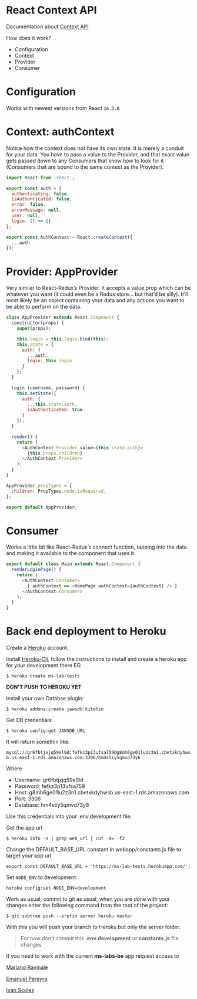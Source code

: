# React Context API

Documentation about [Context API](https://daveceddia.com/context-api-vs-redux/)

How does it work?
- Configuration
- Context
- Provider
- Consumer

# Configuration
Works with newest versions from React `16.3.0`

# Context: authContext
Notice how the context does not have its own state. It is merely a conduit for your data. You have to pass a value to the Provider, and that exact value gets passed down to any Consumers that know how to look for it (Consumers that are bound to the same context as the Provider).
```javascript
import React from 'react';

export const auth = {
  authenticating: false,
  isAuthenticated: false,
  error: false,
  errorMessage: null,
  user: null,
  login: () => {}
};

export const AuthContext = React.createContext({
  ...auth
});
```
# Provider: AppProvider
 Very similar to React-Redux’s Provider. It accepts a value prop which can be whatever you want (it could even be a Redux store… but that’d be silly). It’ll most likely be an object containing your data and any actions you want to be able to perform on the data.
```javascript
class AppProvider extends React.Component {
  constructor(props) {
    super(props);

    this.login = this.login.bind(this);
    this.state = {
      auth: {
        ...auth,
        login: this.login
      }
    };
  }

  login (username, password) {
    this.setState({
      auth: {
        ...this.state.auth,
        isAuthenticated: true
      }
    });
  }

  render() {
    return (
      <AuthContext.Provider value={this.state.auth}>
        {this.props.children}
      </AuthContext.Provider>
    );
  }
}

AppProvider.propTypes = {
  children: PropTypes.node.isRequired,
};

export default AppProvider;
```
# Consumer
Works a little bit like React-Redux’s connect function, tapping into the data and making it available to the component that uses it.
```javascript
export default class Main extends React.Component {
  renderLoginPage() {
    return (
      <AuthContext.Consumer>
        { authContext => <HomePage authContext={authContext} /> }
      </AuthContext.Consumer>
    );
  }
}
```

# Back end deployment to Heroku
Create a [Heroku](https://www.heroku.com) account.

Install [Heroku-Cli](https://devcenter.heroku.com/articles/heroku-cli#download-and-install), follow the instructions to install and create a heroku app for your development there
EG

`$ heroku create ms-lab-tests`


**DON'T PUSH TO HEROKU YET**

Install your own Databse plugin:

`$ heroku addons:create jawsdb:kitefin`

Get DB credentials:

`$ heroku config:get JAWSDB_URL`

It will return somethin like:

`mysql://gr6fbtjxjq59el9d:fefkz3p13ufsa759@g8mh6ge01lu2z3n1.cbetxkdyhwsb.us-east-1.rds.amazonaws.com:3306/hm4stiy5qmvd73y6`

Where

- Username: gr6fbtjxjq59el9d
- Password: fefkz3p13ufsa759
- Host: g8mh6ge01lu2z3n1.cbetxkdyhwsb.us-east-1.rds.amazonaws.com
- Port: 3306
- Database: hm4stiy5qmvd73y6

Use this credentials into your .env.development file.

Get the app url

`$ heroku info -s | grep web_url | cut -d= -f2`

Change the DEFAULT_BASE_URL constant in webapp/constants.js file to target your app url

`export const DEFAULT_BASE_URL = 'https://ms-lab-tests.herokuapp.com/';`

Set `NODE_ENV` to development:

`heroku config:set NODE_ENV=development`

Work as usual, commit to git as usual, when you are done with your changes enter the following command from the root of the project:

`$ git subtree push --prefix server heroku master`

With this you will push your branch to Heroku but only the server folder.

>For now don't commit this **.env.development** or **constants.js** file changes

If you need to work with the current **ms-labs-be** app request access to

[Mariano Ravinale](mailto:mravinale@makingsense.com)

[Emanuel Pereyra](mailto:epereyra@makingsense.com)

[Ivan Scoles](mailto:iscoles@makingsense.com)
